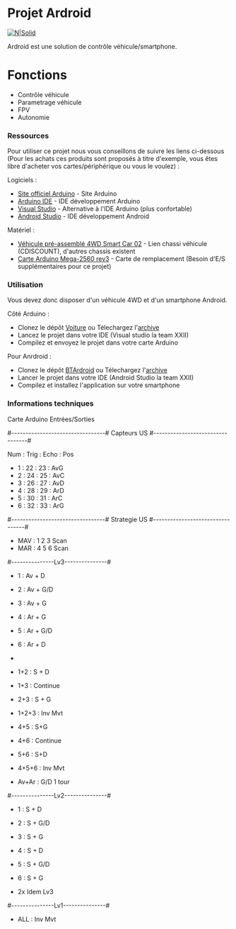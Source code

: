 # Projet Ardroid

[![N|Solid](https://avatars2.githubusercontent.com/u/10786005?s=400&u=0123d791bd59fcae2d5bd748c409cf4f03ea49ee&v=0)]()

Ardroid est une solution de contrôle véhicule/smartphone.

# Fonctions 

  - Contrôle véhicule
  - Parametrage véhicule
  - FPV
  - Autonomie

### Ressources

Pour utiliser ce projet nous vous conseillons de suivre les liens ci-dessous (Pour les achats ces produits sont proposés à titre d'exemple, vous êtes libre d'acheter vos cartes/périphérique ou vous le voulez) :

Logiciels :
* [Site officiel Arduino](https://www.arduino.cc/) - Site Arduino
* [Arduino IDE](https://www.arduino.cc/en/main/software) - IDE développement Arduino
* [Visual Studio](https://visualstudio.microsoft.com/fr/thank-you-downloading-visual-studio/?sku=Community&rel=15) - Alternative à l'IDE Arduino (plus confortable)
* [Android Studio](https://developer.android.com/studio/) - IDE développement Android

Matériel :
* [Véhicule pré-assemblé 4WD Smart Car 02](https://www.cdiscount.com/informatique/composants-informatiques/yier-4wd-bluetooth-controle-smart-voiture-kit-pour/f-1071311-yie0799085469979.html#cm_rr=FP:7583423:SP:CAR) - Lien chassi véhicule (CDISCOUNT), d'autres chassis existent
* [Carte Arduino Mega-2560 rev3](https://store.arduino.cc/arduino-mega-2560-rev3) - Carte de remplacement (Besoin d'E/S supplémentaires pour ce projet)


### Utilisation

Vous devez donc disposer d'un véhicule 4WD et d'un smartphone Android.

Côté Arduino :
* Clonez le dépôt [Voiture](https://github.com/XXIITEAM/Voiture.git) ou Télechargez l'[archive](https://github.com/XXIITEAM/Voiture/archive/1.0.0.zip)
* Lancez le projet dans votre IDE (Visual studio la team XXII)
* Compilez et envoyez le projet dans votre carte Arduino

Pour Anrdroid :
* Clonez le dépôt [BTArdroid](https://github.com/XXIITEAM/BTArdroid.git) ou Télechargez l'[archive](https://github.com/XXIITEAM/BTArdroid/archive/1.0.0.zip)
* Lancer le projet dans votre IDE (Android Studio la team XXII)
* Compilez et installez l'application sur votre smartphone

### Informations techniques

Carte Arduino Entrées/Sorties

#---------------------------------#
Capteurs US
#---------------------------------#

Num : Trig : Echo : Pos
* 1 : 22 : 23 : AvG
* 2 : 24 : 25 : AvC
* 3 : 26 : 27 : AvD
* 4 : 28 : 29 : ArD
* 5 : 30 : 31 : ArC
* 6 : 32 : 33 : ArG

#---------------------------------#
Strategie US
#---------------------------------#

* MAV : 1 2 3 Scan
* MAR : 4 5 6 Scan

#---------------Lv3---------------#

* 1 : Av + D
* 2 : Av + G/D
* 3 : Av + G
* 4 : Ar + G
* 5 : Ar + G/D
* 6 : Ar + D
* 
* 1+2 : S + D
* 1+3 : Continue
* 2+3 : S + G

* 1+2+3 : Inv Mvt

* 4+5 : S+G
* 4+6 : Continue
* 5+6 : S+D

* 4+5+6 : Inv Mvt

* Av+Ar : G/D 1 tour

#---------------Lv2---------------#

* 1 : S + D
* 2 : S + G/D
* 3 : S + G
* 4 : S + D
* 5 : S + G/D
* 6 : S + G

* 2x Idem Lv3

#---------------Lv1---------------#

* ALL : Inv Mvt
